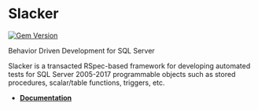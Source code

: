 # Slacker

[![Gem Version](https://badge.fury.io/rb/slacker.svg)](https://rubygems.org/gems/slacker)

Behavior Driven Development for SQL Server

Slacker is a transacted RSpec-based framework for developing automated tests for SQL Server 2005-2017 programmable objects such as stored procedures, scalar/table functions, triggers, etc.

* [__Documentation__](https://github.com/vassilvk/slacker/wiki)
